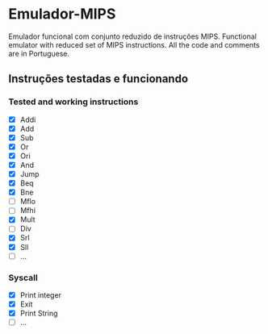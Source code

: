 # Emulador-MIPS
Emulador funcional com conjunto reduzido de instruções MIPS.
Functional emulator with reduced set of MIPS instructions. All the code and comments are in Portuguese.

## Instruções testadas e funcionando
### Tested and working instructions


- [x]   Addi
- [x]   Add
- [x]   Sub
- [x]   Or
- [x]   Ori
- [x]   And
- [x]   Jump
- [x]   Beq
- [x]   Bne
- [ ]   Mflo
- [ ]   Mfhi
- [x]   Mult
- [ ]   Div
- [x]   Srl
- [x]   Sll
- [ ]   ...

### Syscall

- [x]   Print integer
- [x]   Exit
- [x]   Print String
- [ ]   ...
